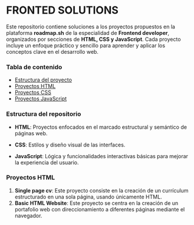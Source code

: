# FRONTED SOLUTIONS

Este repositorio contiene soluciones a los proyectos propuestos en la plataforma **roadmap.sh** de la especialidad de **Frontend developer**, organizados por secciones de **HTML, CSS y JavaScript**.
Cada proyecto incluye un enfoque práctico y sencillo para aprender y aplicar los conceptos clave en el desarrollo web.

### Tabla de contenido
- [Estructura del proyecto](#Estructura-del-proyecto)
- [Proyectos HTML](#Proyectos-HTML)
- [Proyectos CSS](#Proyectos-CSS)
- [Proyectos JavaScript](#Proyectos-JS)


### Estructura del repositorio

  - **HTML**: Proyectos enfocados en el marcado estructural y semántico de páginas web.
  
  - **CSS**: Estilos y diseño visual de las interfaces.
  
  - **JavaScript**: Lógica y funcionalidades interactivas básicas para mejorar la experiencia del usuario.

### Proyectos HTML
  1. **Single page cv**: Este proyecto consiste en la creación de un currículum estructurado en una sola página, usando únicamente HTML.
  2. **Basic HTML Website**: Este proyecto se centra en la creación de un portafolio web con direccionamiento a diferentes páginas mediante el navegador.

     

     



